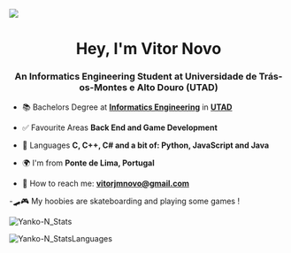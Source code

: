 ![](https://komarev.com/ghpvc/?username=yanko-n)

<h1 align="center">Hey, I'm Vitor Novo</h1>
<h3 align="center">An Informatics Engineering Student at Universidade de Trás-os-Montes e Alto Douro (UTAD)</h3>

- 📚 Bachelors Degree at **[Informatics Engineering](https://www.utad.pt/estudar/en/cursos/informatics-engineering/)** in **[UTAD](https://www.utad.pt/)**

- ✅ Favourite Areas **Back End and Game Development**

- 📄 Languages **C, C++, C# and a bit of: Python, JavaScript and Java**

- 🌍 I'm from **Ponte de Lima, Portugal**

- 📩 How to reach me: **vitorjmnovo@gmail.com**

-🛹🎮 My hoobies are skateboarding and playing some games !

<p><img align="center" src="https://github-readme-stats.vercel.app/api?username=yanko-n&show_icons=true&hide=contribs,prs&cache_seconds=86400&theme=shadow_blue" alt="Yanko-N_Stats" /></p>
<p><img align="center" src="https://github-readme-stats.vercel.app/api/top-langs/?username=yanko-n&layout=pie&theme=shadow_blue" alt="Yanko-N_StatsLanguages" /></p>


